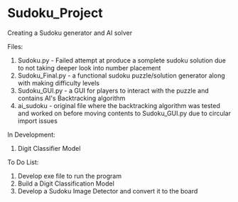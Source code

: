 # Sudoku_Project
Creating a Sudoku generator and AI solver

Files:
1) Sudoku.py       - Failed attempt at produce a somplete sudoku solution due to not taking deeper look into number placement 
2) Sudoku_Final.py - a functional sudoku puzzle/solution generator along with making difficulty levels 
3) Sudoku_GUI.py   - a GUI for players to interact with the puzzle and contains AI's Backtracking algorithm
4) ai_sudoku - original file where the backtracking algorithm was tested and worked on before moving contents to Sudoku_GUI.py due to circular import issues

In Development: 
1) Digit Classifier Model

To Do List:
1) Develop exe file to run the program 
2) Build a Digit Classification Model
3) Develop a Sudoku Image Detector and convert it to the board
